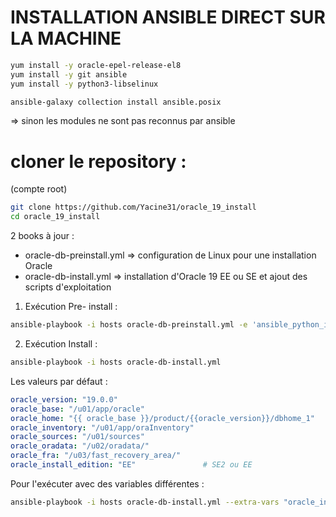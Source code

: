 # INSTALLATION ANSIBLE DIRECT SUR LA MACHINE

```bash
yum install -y oracle-epel-release-el8
yum install -y git ansible
yum install -y python3-libselinux
```

```bash
ansible-galaxy collection install ansible.posix 
```
=> sinon les modules ne sont pas reconnus par ansible

# cloner le repository :
(compte root)
```bash
git clone https://github.com/Yacine31/oracle_19_install
cd oracle_19_install
```

2 books à jour : 
- oracle-db-preinstall.yml  => configuration de Linux pour une installation Oracle
- oracle-db-install.yml     => installation d'Oracle 19 EE ou SE et ajout des scripts d'exploitation

1. Exécution Pre- install :
```bash
ansible-playbook -i hosts oracle-db-preinstall.yml -e 'ansible_python_interpreter=/usr/bin/python3'
```

2. Exécution Install :
```bash
ansible-playbook -i hosts oracle-db-install.yml 
```

Les valeurs par défaut : 
```YAML
oracle_version: "19.0.0"
oracle_base: "/u01/app/oracle"
oracle_home: "{{ oracle_base }}/product/{{oracle_version}}/dbhome_1"
oracle_inventory: "/u01/app/oraInventory"
oracle_sources: "/u01/sources"
oracle_oradata: "/u02/oradata/"
oracle_fra: "/u03/fast_recovery_area/"
oracle_install_edition: "EE"               # SE2 ou EE
```


Pour l'exécuter avec des variables différentes : 

```bash
ansible-playbook -i hosts oracle-db-install.yml --extra-vars "oracle_install_edition=SE oracle_version=19c oracle_base=/opt/oracle oracle_home=/opt/oracle/product/19c/dbhome_1"
```